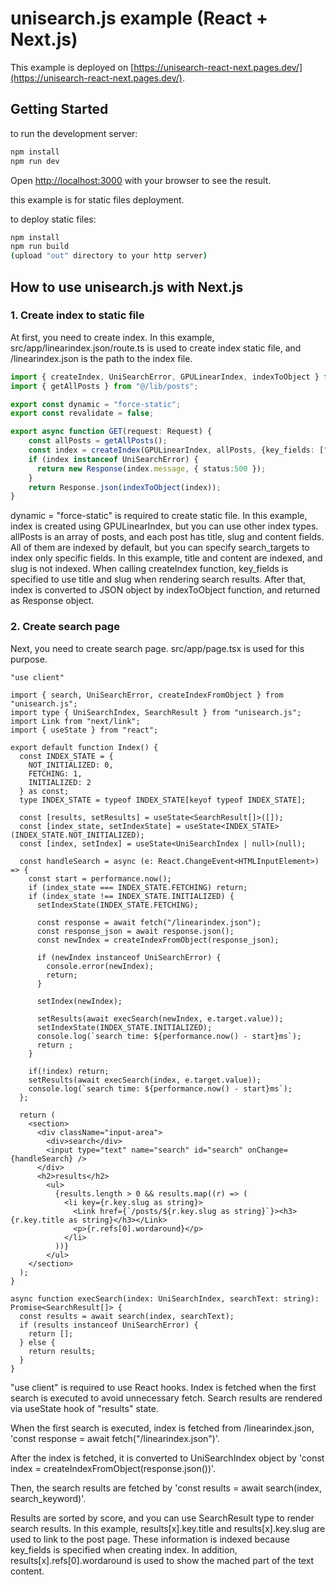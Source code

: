 # unisearch.js example (React + Next.js)

This example is deployed on [https://unisearch-react-next.pages.dev/](https://unisearch-react-next.pages.dev/).

## Getting Started

to run the development server:

```bash
npm install
npm run dev
```

Open [http://localhost:3000](http://localhost:3000) with your browser to see the result.

this example is for static files deployment.

to deploy static files:

```bash
npm install
npm run build
(upload "out" directory to your http server)
```

## How to use unisearch.js with Next.js

### 1. Create index to static file

At first, you need to create index. In this example, src/app/linearindex.json/route.ts is used to create index static file, and /linearindex.json is the path to the index file.

```ts
import { createIndex, UniSearchError, GPULinearIndex, indexToObject } from "unisearch.js";
import { getAllPosts } from "@/lib/posts";

export const dynamic = "force-static";
export const revalidate = false;

export async function GET(request: Request) {
    const allPosts = getAllPosts();
    const index = createIndex(GPULinearIndex, allPosts, {key_fields: ["title", "slug"], search_targets: ["title", "content"]});
    if (index instanceof UniSearchError) {
      return new Response(index.message, { status:500 });
    }
    return Response.json(indexToObject(index));
}
```

dynamic = "force-static" is required to create static file.
In this example, index is created using GPULinearIndex, but you can use other index types.
allPosts is an array of posts, and each post has title, slug and content fields. All of them are indexed by default, but you can specify search_targets to index only specific fields. In this example, title and content are indexed, and slug is not indexed.
When calling createIndex function, key_fields is specified to use title and slug when rendering search results.
After that, index is converted to JSON object by indexToObject function, and returned as Response object.

### 2. Create search page

Next, you need to create search page. src/app/page.tsx is used for this purpose.

```tsx
"use client"

import { search, UniSearchError, createIndexFromObject } from "unisearch.js";
import type { UniSearchIndex, SearchResult } from "unisearch.js";
import Link from "next/link";
import { useState } from "react";

export default function Index() {
  const INDEX_STATE = {
    NOT_INITIALIZED: 0,
    FETCHING: 1,
    INITIALIZED: 2
  } as const;
  type INDEX_STATE = typeof INDEX_STATE[keyof typeof INDEX_STATE];

  const [results, setResults] = useState<SearchResult[]>([]);
  const [index_state, setIndexState] = useState<INDEX_STATE>(INDEX_STATE.NOT_INITIALIZED);
  const [index, setIndex] = useState<UniSearchIndex | null>(null);

  const handleSearch = async (e: React.ChangeEvent<HTMLInputElement>) => {
    const start = performance.now();
    if (index_state === INDEX_STATE.FETCHING) return;
    if (index_state !== INDEX_STATE.INITIALIZED) {
      setIndexState(INDEX_STATE.FETCHING);

      const response = await fetch("/linearindex.json");
      const response_json = await response.json();
      const newIndex = createIndexFromObject(response_json);
      
      if (newIndex instanceof UniSearchError) {
        console.error(newIndex);
        return;
      }
      
      setIndex(newIndex); 

      setResults(await execSearch(newIndex, e.target.value));
      setIndexState(INDEX_STATE.INITIALIZED);
      console.log(`search time: ${performance.now() - start}ms`);
      return ;
    }

    if(!index) return;
    setResults(await execSearch(index, e.target.value));
    console.log(`search time: ${performance.now() - start}ms`);
  };

  return (
    <section>
      <div className="input-area">
        <div>search</div>
        <input type="text" name="search" id="search" onChange={handleSearch} />
      </div>
      <h2>results</h2>
        <ul>
          {results.length > 0 && results.map((r) => (
            <li key={r.key.slug as string}>
              <Link href={`/posts/${r.key.slug as string}`}><h3>{r.key.title as string}</h3></Link>
              <p>{r.refs[0].wordaround}</p>
            </li>
          ))}
        </ul>
    </section>
  );
}

async function execSearch(index: UniSearchIndex, searchText: string): Promise<SearchResult[]> {
  const results = await search(index, searchText);
  if (results instanceof UniSearchError) {
    return [];
  } else {
    return results;
  }
}
```

"use client" is required to use React hooks. Index is fetched when the first search is executed to avoid unnecessary fetch.
Search results are rendered via useState hook of "results" state.

When the first search is executed, index is fetched from /linearindex.json, 'const response = await fetch("/linearindex.json")'.

After the index is fetched, it is converted to UniSearchIndex object by 'const index = createIndexFromObject(response.json())'.

Then, the search results are fetched by 'const results = await search(index, search_keyword)'.

Results are sorted by score, and you can use SearchResult type to render search results.
In this example, results[x].key.title and results[x].key.slug are used to link to the post page. These information is indexed because key_fields is specified when creating index.
In addition, results[x].refs[0].wordaround is used to show the mached part of the text content.
